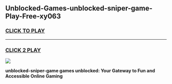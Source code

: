 
## Unblocked-Games-unblocked-sniper-game-Play-Free-xy063
<h3>
<a href="https://premium76.site?title=unblocked-sniper-game&ref=22A">CLICK TO PLAY</a></h3>
<hr>

<h3>
<a href="https://premium76.site?title=unblocked-sniper-game&ref=22A">CLICK 2 PLAY</a>
  
</h3>

<a href="https://premium76.site?title=unblocked-sniper-game&ref=22A"><img src="https://clearcache.store/games.png"></a>


**unblocked-sniper-game games unblocked: Your Gateway to Fun and Accessible Online Gaming**
